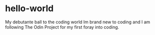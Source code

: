 # hello-world
My debutante ball to the coding world
Im brand new to coding and I am following The Odin Project for my first foray into coding. 
